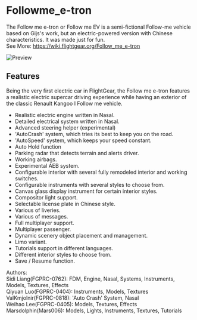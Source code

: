# Followme_e-tron    
The Follow me e-tron or Follow me EV is a semi-fictional Follow-me vehicle based on Gijs's work, but an electric-powered version with Chinese characteristics. It was made just for fun.    
See More: https://wiki.flightgear.org/Follow_me_e-tron

![Preview](https://github.com/WEIHAOLEE/followme_e-tron/raw/master/preview-etron.png)

## Features  
Being the very first electric car in FlightGear, the Follow me e-tron features a realistic electric supercar driving experience while having an exterior of the classic Renault Kangoo I Follow me vehicle.  

* Realistic electric engine written in Nasal.  
* Detailed electrical system written in Nasal.  
* Advanced steering helper (experimental)  
* 'AutoCrash' system, which tries its best to keep you on the road.  
* 'AutoSpeed' system, which keeps your speed constant.  
* Auto Hold function  
* Parking radar that detects terrain and alerts driver.  
* Working airbags.  
* Experimental AEB system.  
* Configurable interior with several fully remodeled interior and working switches.  
* Configurable instruments with several styles to choose from.  
* Canvas glass display instrument for certain interior styles.  
* Compositor light support.  
* Selectable license plate in Chinese style.  
* Various of liveries.  
* Various of messages.  
* Full multiplayer support.  
* Multiplayer passenger.  
* Dynamic scenery object placement and management.  
* Limo variant.  
* Tutorials support in different languages.  
* Different interior styles to choose from.  
* Save / Resume function.  

Authors:     
Sidi Liang(FGPRC-0762): FDM, Engine, Nasal, Systems, Instruments, Models, Textures, Effects  
Qiyuan Luo(FGPRC-0404): Instruments, Models, Textures
ValKmjolnir(FGPRC-0818): 'Auto Crash' System, Nasal  
Weihao Lee(FGPRC-0405): Models, Textures, Effects   
Marsdolphin(Mars006): Models, Lights, Instruments, Textures, Tutorials  
